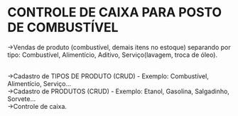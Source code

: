 # CONTROLE DE CAIXA PARA POSTO DE COMBUSTÍVEL

->Vendas de produto (combustível, demais itens no estoque) separando por tipo: Combustível, Alimentício, Aditivo, Serviço(lavagem, troca de óleo).<br><br>

->Cadastro de TIPOS DE PRODUTO (CRUD) 	- Exemplo: Combustível, Alimentício, Serviço...<br>
->Cadastro de PRODUTOS (CRUD) 		- Exemplo: Etanol, Gasolina, Salgadinho, Sorvete...<br>
->Controle de caixa.
